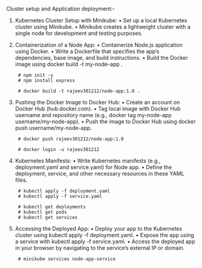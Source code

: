 
Cluster setup and Application deployment:-

1. Kubernetes Cluster Setup with Minikube:
• Set up a local Kubernetes cluster using Minikube.
• Minikube creates a lightweight cluster with a single node for development and testing purposes.


3. Containerization of a Node App:
	• Containerize Node.js application using Docker.
	• Write a Dockerfile that specifies the app’s dependencies, base image, and build instructions.
	• Build the Docker image using docker build -t my-node-app .

		# npm init -y
		# npm install express
		
		# docker build -t rajeev301212/node-app:1.0 .
   

4. Pushing the Docker Image to Docker Hub:
	• Create an account on Docker Hub (hub.docker.com).
	• Tag local image with Docker Hub username and repository name (e.g., docker tag my-node-app username/my-node-app).
	• Push the image to Docker Hub using docker push username/my-node-app.

		# docker push rajeev301212/node-app:1.0
				
		# docker login -u rajeev301212


5. Kubernetes Manifests:
	• Write Kubernetes manifests (e.g., deployment.yaml and service.yaml) for Node app.
	• Define the deployment, service, and other necessary resources in these YAML files.

		# kubectl apply -f deployment.yaml
		# kubectl apply -f service.yaml
		    	
		# kubectl get deployments
		# kubectl get pods
		# kubectl get services


6. Accessing the Deployed App:
	• Deploy your app to the Kubernetes cluster using kubectl apply -f deployment.yaml.
	• Expose the app using a service with kubectl apply -f service.yaml.
	• Access the deployed app in your browser by navigating to the service’s external IP or domain.

       	# minikube services node-app-service


